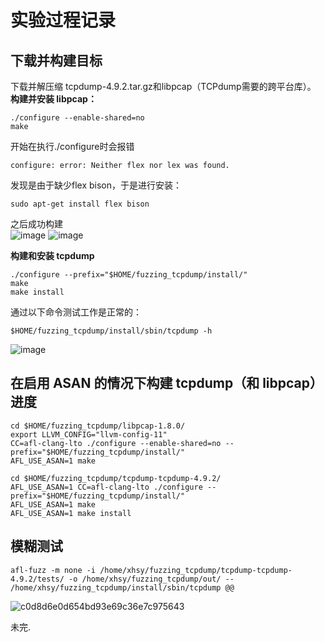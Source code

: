 实验过程记录
==


下载并构建目标
--

下载并解压缩 tcpdump-4.9.2.tar.gz和libpcap（TCPdump需要的跨平台库）。<br>
**构建并安装 libpcap：**
<br>
```
./configure --enable-shared=no
make
```

开始在执行./configure时会报错<br>
```
configure: error: Neither flex nor lex was found.
```
发现是由于缺少flex bison，于是进行安装：<br>
```
sudo apt-get install flex bison
```

之后成功构建<br>
![image](https://github.com/xhsy0314/Task/assets/84487619/6eab0e0e-0ef6-46ae-a483-7b00c24a2057)
![image](https://github.com/xhsy0314/Task/assets/84487619/1d0725c2-e041-4594-9970-d1c9c8c547ec)

**构建和安装 tcpdump**


```
./configure --prefix="$HOME/fuzzing_tcpdump/install/"
make
make install
```


通过以下命令测试工作是正常的：<br>


```
$HOME/fuzzing_tcpdump/install/sbin/tcpdump -h
```
![image](https://github.com/xhsy0314/Task/assets/84487619/21f19143-1f70-4768-bbb7-6c78f37d4bda)


在启用 ASAN 的情况下构建 tcpdump（和 libpcap） 进度
--

```
cd $HOME/fuzzing_tcpdump/libpcap-1.8.0/
export LLVM_CONFIG="llvm-config-11"
CC=afl-clang-lto ./configure --enable-shared=no --prefix="$HOME/fuzzing_tcpdump/install/"
AFL_USE_ASAN=1 make

cd $HOME/fuzzing_tcpdump/tcpdump-tcpdump-4.9.2/
AFL_USE_ASAN=1 CC=afl-clang-lto ./configure --prefix="$HOME/fuzzing_tcpdump/install/"
AFL_USE_ASAN=1 make
AFL_USE_ASAN=1 make install
```

模糊测试
--



```
afl-fuzz -m none -i /home/xhsy/fuzzing_tcpdump/tcpdump-tcpdump-4.9.2/tests/ -o /home/xhsy/fuzzing_tcpdump/out/ -- /home/xhsy/fuzzing_tcpdump/install/sbin/tcpdump @@
```

![c0d8d6e0d654bd93e69c36e7c975643](https://github.com/xhsy0314/Task/assets/84487619/946d8e33-a7f5-43f2-8467-c4f19c994b7b)



未完.


